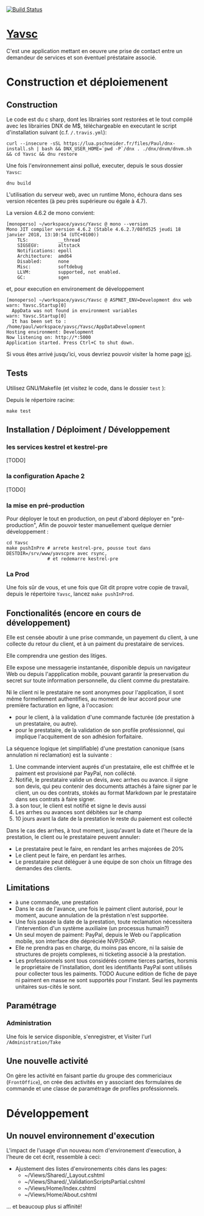 
[![Build Status](https://travis-ci.org/pazof/yavsc.svg?branch=vnext)](https://travis-ci.org/pazof/yavsc)

# [Yavsc](https://yavsc.pschneider.fr)

C'est une application mettant en oeuvre une prise de contact entre un demandeur de services et son éventuel préstataire associé.

# Construction et déploiemenent

## Construction

Le code est du c sharp, dont les librairies sont restorées et le tout compilé avec les librairies DNX de M$, téléchargeable en executant le script d'installation suivant (c.f. `/.travis.yml`):

    curl --insecure -sSL https://lua.pschneider.fr/files/Paul/dnx-install.sh | bash && DNX_USER_HOME=`pwd -P`/dnx . ./dnx/dnvm/dnvm.sh && cd Yavsc && dnu restore

Une fois l'environnement ainsi pollué, executer, depuis le sous dossier `Yavsc`:

    dnu build

L'utilisation du serveur web, avec un runtime Mono, échoura dans ses version récentes (à peu près supérieure ou égale à 4.7).

La version 4.6.2 de mono convient:

    [monoperso] ~/workspace/yavsc/Yavsc @ mono --version
    Mono JIT compiler version 4.6.2 (Stable 4.6.2.7/08fd525 jeudi 18 janvier 2018, 13:10:54 (UTC+0100))
        TLS:           __thread
        SIGSEGV:       altstack
        Notifications: epoll
        Architecture:  amd64
        Disabled:      none
        Misc:          softdebug 
        LLVM:          supported, not enabled.
        GC:            sgen


et, pour execution en environement de développement

    [monoperso] ~/workspace/yavsc/Yavsc @ ASPNET_ENV=Development dnx web
    warn: Yavsc.Startup[0]
      AppData was not found in environment variables
    warn: Yavsc.Startup[0]
      It has been set to : /home/paul/workspace/yavsc/Yavsc/AppDataDevelopment
    Hosting environment: Development
    Now listening on: http://*:5000
    Application started. Press Ctrl+C to shut down.

Si vous êtes arrivé jusqu'ici, vous devriez pouvoir visiter la home page 
 [ici](http://localhost:5000).

## Tests

Utilisez GNU/Makefile (et visitez le code, dans le dossier `test` ):

Depuis le répertoire racine:

``` 
make test
```

## Installation / Déploiment / Développement

### les services kestrel et kestrel-pre

[TODO]

### la configuration Apache 2

[TODO]

### la mise en pré-production

Pour déployer le tout en production, on peut d'abord déployer en "pré-production",
Afin de pouvoir tester manuellement quelque dernier développement :

```
cd Yavsc
make pushInPre # arrete kestrel-pre, pousse tout dans DESTDIR=/srv/www/yavscpre avec rsync,
               # et redemarre kestrel-pre 
```

### La Prod

Une fois sûr de vous, et une fois que Git dit propre votre copie de travail, depuis le répertoire `Yavsc`, lancez `make pushInProd`.

## Fonctionalités (encore en cours de développement)

Elle est censée aboutir à une prise commande,
un payement du client, à une collecte du retour du client, et à un paiment du prestataire de services.

Elle comprendra une gestion des litiges.

Elle expose une messagerie instantanée, disponible depuis un navigateur Web ou depuis l'appplication mobile,
pouvant garantir la preservation du secret sur toute information personnelle,
du client comme du prestataire.

Ni le client ni le prestataire ne sont anonymes pour l'application,
il sont même formellement authentifies, au moment de leur accord pour une première
facturation en ligne, à l'occasion:

* pour le client, à la validation d'une commande facturée (de prestation à un prestataire, ou autre).
* pour le prestataire, de la validation de son profile proféssionnel, qui implique l'acquitement de son adhésion forfaitaire.

La séquence logique (et simplifiable) d'une prestation canonique (sans annulation ni reclamation) est la suivante :

1. Une commande intervient auprés d'un prestataire, elle est chiffrée et le paiment est provisioné par PayPal, non collécté.
2. Notifié, le prestataire valide un devis, avec arrhes ou avance. il signe son devis, qui peu contenir des documents attachés à faire signer par le client, un ou des contrats, stokés au format Markdown par le prestataire dans ses contrats à faire signer.
3. à son tour, le client est notifié et signe le devis aussi
4. Les arrhes ou avances sont débitées sur le champ
5. 10 jours avant la date de la prestation le reste du paiement est collecté

Dans le cas des arrhes, à tout moment, jusqu'avant la date et l'heure de la prestation, le client ou le prestataire peuvent annuler:

* Le prestataire peut le faire, en rendant les arrhes majorées de 20%
* Le client peut le faire, en perdant les arrhes.
* Le prestataire peut déléguer à une équipe de son choix un filtrage des demandes des clients.

## Limitations 

* à une commande, une prestation
* Dans le cas de l'avance, une fois le paiment client autorisé, pour le moment, aucune annulation de la préstation n'est supportée.
* Une fois passée la date de la prestation, toute reclamation nécessitera l'intervention d'un système auxiliaire (un processus humain?)
* Un seul moyen de paiment: PayPal, depuis le Web ou l'application mobile, son interface dite dépréciée NVP/SOAP.
* Elle ne prendra pas en charge, du moins pas encore, ni la saisie de structures de projets complexes, ni ticketing associé à la prestation.
* Les professionnels sont tous considérés comme tierces parties, horsmis le propriétaire de l'installation, dont les identifiants PayPal sont utilisés pour collecter tous les paiments. TODO Aucune edition de fiche de paye ni paiment en masse ne sont supportés pour l'instant. Seul les payments unitaires sus-cités le sont.

## Paramétrage

### Administration

Une fois le service disponible, s'enregistrer, et
Visiter l'url `/Administration/Take` 

## Une nouvelle activité

On gère les activité en faisant partie du groupe des commericiaux (`FrontOffice`), 
on crée des activités en y associant des formulaires de commande et une
classe de paramétrage de profiles proféssionnels.

# Développement

## Un nouvel environnement d'execution

L'impact de l'usage d'un nouveau nom d'environement d'execution, à l'heure de cet écrit, ressemble à ceci:

* Ajustement des listes d'environements cités dans les pages:
  * ~/Views/Shared/_Layout.cshtml
  * ~/Views/Shared/_ValidationScriptsPartial.cshtml
  * ~/Views/Home/Index.cshtml
  * ~/Views/Home/About.cshtml

... et beaucoup plus si affinité!
